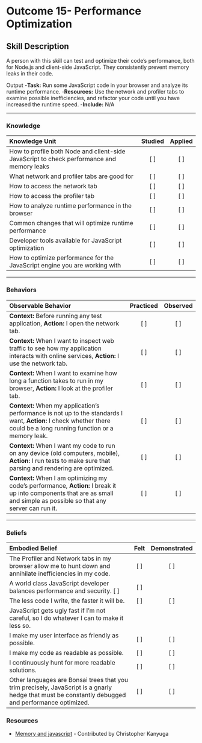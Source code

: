 # Outcome 15- Performance Optimization 

## Skill Description
A person with this skill can test and optimize their code’s performance, both for Node.js and client-side JavaScript. They consistently prevent memory leaks in their code.

Output
-**Task:** Run some JavaScript code in your browser and analyze its runtime performance. 
-**Resources:** Use the network and profiler tabs to examine possible inefficiencies, and refactor your code until you have increased the runtime speed. 
-**Include:** N/A

-------

### Knowledge

| Knowledge Unit   |      Studied      | Applied |
|:-------------|:------------------:|:--------:|
| How to profile both Node and client-side JavaScript to check performance and memory leaks  | [ ] | [ ] |
| What network and profiler tabs are good for  | [ ] | [ ] |
| How to access the network tab  | [ ] | [ ] |
| How to access the profiler tab  | [ ] | [ ] |
| How to analyze runtime performance in the browser  | [ ] | [ ] |
| Common changes that will optimize runtime performance  | [ ] | [ ] |
| Developer tools available for JavaScript optimization  | [ ] | [ ] |
| How to optimize performance for the JavaScript engine you are working with  | [ ] | [ ] |

-------

### Behaviors

| Observable Behavior   |      Practiced      | Observed |
|:-------------|:------------------:|:--------:|
| **Context:** Before running any test application, **Action:** I open the network tab.  | [ ] | [ ] |
| **Context:** When I want to inspect web traffic to see how my application interacts with online services, **Action:** I use the network tab.  | [ ] | [ ] |
| **Context:** When I want to examine how long a function takes to run in my browser, **Action:** I look at the profiler tab.   | [ ] | [ ] |
| **Context:** When my application’s performance is not up to the standards I want, **Action:** I check whether there could be a long running function or a memory leak.  | [ ] | [ ] |
| **Context:** When I want my code to run on any device (old computers, mobile), **Action:** I run tests to make sure that parsing and rendering are optimized.  | [ ] | [ ] |
| **Context:** When I am optimizing my code’s performance, **Action:** I break it up into components that are as small and simple as possible so that any server can run it.  | [ ] | [ ] |

-------

### Beliefs

| Embodied Belief   |      Felt      | Demonstrated |
|:-------------|:------------------:|:--------:|
| The Profiler and Network tabs in my browser allow me to hunt down and annihilate inefficiencies in my code.  | [ ] | [ ] |
| A world class JavaScript developer balances performance and security.  [ ] | [ ] |
| The less code I write, the faster it will be.  | [ ] | [ ] |
| JavaScript gets ugly fast if I’m not careful, so I do whatever I can to make it less so. 
| I make my user interface as friendly as possible.  | [ ] | [ ] |
| I make my code as readable as possible.  | [ ] | [ ] |
| I continuously hunt for more readable solutions.  | [ ] | [ ] |
| Other languages are Bonsai trees that you trim precisely, JavaScript is a gnarly hedge that must be constantly debugged and performance optimized.  | [ ] | [ ] |


### Resources

- [Memory and javascript](http://www.katiefenn.co.uk/memory-dont-forget-to-take-out-the-garbage/) - Contributed by Christopher Kanyuga
